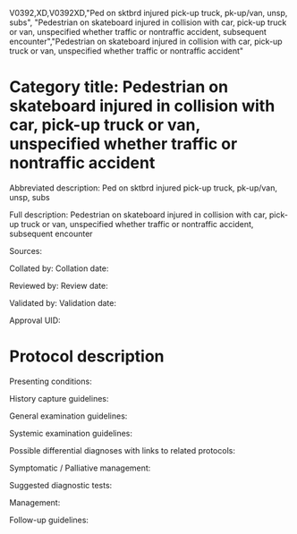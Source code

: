 V0392,XD,V0392XD,"Ped on sktbrd injured pick-up truck, pk-up/van, unsp, subs", "Pedestrian on skateboard injured in collision with car, pick-up truck or van, unspecified whether traffic or nontraffic accident, subsequent encounter","Pedestrian on skateboard injured in collision with car, pick-up truck or van, unspecified whether traffic or nontraffic accident"
# Category title: Pedestrian on skateboard injured in collision with car, pick-up truck or van, unspecified whether traffic or nontraffic accident

Abbreviated description: Ped on sktbrd injured pick-up truck, pk-up/van, unsp, subs

Full description: Pedestrian on skateboard injured in collision with car, pick-up truck or van, unspecified whether traffic or nontraffic accident, subsequent encounter

Sources:

Collated by:
Collation date:

Reviewed by:
Review date:

Validated by:
Validation date:

Approval UID:

# Protocol description

Presenting conditions:

History capture guidelines:

General examination guidelines:

Systemic examination guidelines:

Possible differential diagnoses with links to related protocols:

Symptomatic / Palliative management:

Suggested diagnostic tests:

Management:

Follow-up guidelines:
